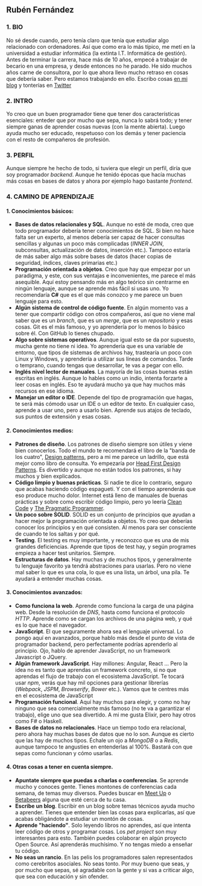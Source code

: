 ## Rubén Fernández

### 1. BIO

No sé desde cuando, pero tenía claro que tenía que estudiar algo relacionado con ordenadores. Así que como era lo más típico, me metí en la universidad a estudiar informática (la extinta I.T. Informática de gestión). Antes de terminar la carrera, hace más de 10 años, empecé a trabajar de becario en una empresa, y desde entonces no he parado. He sido muchos años carne de consultora, por lo que ahora llevo mucho retraso en cosas que debería saber. Pero estamos trabajando en ello. Escribo cosas [en mi blog](http://charlascylon.com/) y tonterías en [Twitter](https://twitter.com/_rubenfa)

### 2. INTRO

Yo creo que un buen programador tiene que tener dos características esenciales: enteder que por mucho que sepa, nunca lo sabrá todo; y tener siempre ganas de aprender cosas nuevas (con la mente abierta). Luego ayuda mucho ser educado, respetuoso con los demás y tener paciencia con el resto de compañeros de profesión.

### 3. PERFIL

Aunque siempre he hecho de todo, si tuviera que elegir un perfil, diría que soy programador *backend*. Aunque he tenido épocas que hacía muchas más cosas en bases de datos y ahora por ejemplo hago bastante *frontend*. 

### 4. CAMINO DE APRENDIZAJE

#### 1. **Conocimientos básicos**:
- **Bases de datos relacionales y SQL**. Aunque no esté de moda, creo que todo programador debería tener conocimientos de SQL. Si bien no hace falta ser un experto, al menos debería ser capaz de hacer consultas sencillas y algunas un poco más complicadas (*INNER JOIN*, subconsultas, actualización de datos, inserción etc.). Tampoco estaría de más saber algo más sobre bases de datos (hacer copias de seguridad, índices, claves primarias etc.)
- **Programación orientada a objetos**. Creo que hay que empezar por un paradigma, y este, con sus ventajas e inconvenientes, me parece el más asequible. Aquí estoy pensando más en algo teórico sin centrarme en ningún lenguaje, aunque se aprende más fácil si usas uno. Yo recomendaría **C#** que es el que más conozco y me parece un buen lenguaje para esto.
- **Algún sistema de control de código fuente**. En algún momento vas a tener que compartir código con otros compañeros, así que no viene mal saber que es un *branch*, que es un *merge*, que es un *repositorio* y esas cosas. Git es el más famoso, y yo aprendería por lo menos lo básico sobre él. Con GitHub lo tienes chupado.
- **Algo sobre sistemas operativos**. Aunque igual esto se da por supuesto, mucha gente no tiene ni idea. Yo aprendería que es una variable de entorno, que tipos de sistemas de archivos hay, trastearía un poco con Linux y Windows, y aprendería a utilizar sus líneas de comandos. Tarde o temprano, cuando tengas que desarrollar, te vas a pegar con ello.
- **Inglés nivel lector de manuales**. La mayoría de las cosas buenas están escritas en inglés. Aunque lo hables como un indio, intenta forzarte a leer cosas en inglés. Eso te ayudará mucho ya que hay muchos más recursos en ese idioma.
- **Manejar un editor o IDE**. Depende del tipo de programación que hagas, te será más cómodo usar un IDE o un editor de texto. En cualquier caso, aprende a usar uno, pero a usarlo bien. Aprende sus atajos de teclado, sus puntos de extensión y esas cosas.
#### 2. **Conocimientos medios**:
- **Patrones de diseño**. Los patrones de diseño siempre son útiles y viene bien conocerlos. Todo el mundo te recomendará el libro de la "banda de los cuatro", [Design patterns](https://www.amazon.es/Design-patterns-object-oriented-professional-computing/dp/0201633612/ref=sr_1_1?ie=UTF8&qid=1480404584&sr=8-1&keywords=design+patterns), pero a mi me parece un ladrillo, que está mejor como libro de consulta. Yo empezaría por [Head First Design Patterns](https://www.amazon.es/Head-First-Design-Patterns-Freeman/dp/0596007124/ref=sr_1_1?ie=UTF8&qid=1480404634&sr=8-1&keywords=head+first+design+patterns). Es divertido y aunque no están todos los patrones, si hay muchos y bien explicados.
- **Código limpio y buenas prácticas**. Si nadie te dice lo contrario, seguro que acabas haciendo código espagueti. Y con el tiempo aprenderás que eso produce mucho dolor. Internet está lleno de manuales de buenas prácticas y sobre como escribir código limpio, pero yo leería [Clean Code](https://www.amazon.es/Clean-Code-Handbook-Software-Craftsmanship/dp/0132350882/ref=sr_1_1?ie=UTF8&qid=1480404812&sr=8-1&keywords=clean+code) y [The Pragmatic Programmer](https://www.amazon.es/Pragmatic-programmer-journeyman-Hunt-Andrew/dp/020161622X/ref=sr_1_1?ie=UTF8&qid=1480404837&sr=8-1&keywords=pragmatic+programmer).
- **Un poco sobre SOLID**. SOLID es un conjunto de principios que ayudan a hacer mejor la programación orientada a objetos. Yo creo que deberías conocer los principios y en qué consisten. Al menos para ser consciente de cuando te los saltas y por qué.
- **Testing**. El testing es muy importante, y reconozco que es una de mis grandes deficiencias. Aprende que tipos de test hay, y según programes empieza a hacer test unitarios. Siempre.
- **Estructuras de datos**. Hay muchas y de muchos tipos, y generalmente tu lenguaje favorito ya tendrá abstraciones para usarlas. Pero no viene mal saber lo que es una cola, lo que es una lista, un árbol, una pila. Te ayudará a entender muchas cosas.
#### 3. **Conocimientos avanzados**:
- **Como funciona la web**. Aprende como funciona la carga de una página web. Desde la resolución de *DNS*, hasta como funciona el protocolo *HTTP*. Aprende como se cargan los archivos de una página web, y qué es lo que hace el navegador.  
- **JavaScript**. El que seguramente ahora sea el lenguaje universal. Lo pongo aquí en avanzados, porque hablo más desde el punto de vista de programador backend, pero perfectamente podrías aprenderlo al principio. Ojo, hablo de aprender JavaScript, no un framework Javascript o JQuery.
- **Algún framework JavaScript**. Hay millones: Angular, React ... Pero la idea no es tanto que aprendas un framework concreto, si no que aprendas el flujo de trabajo con el ecosistema JavaScript. Te tocará usar *npm*, verás que hay mil opciones para gestionar librerías (*Webpack*, *JSPM*, *Browserify*, *Bower* etc.). Vamos que te centres más en el ecosistema de JavaScript  
- **Programación funcional**. Aquí hay muchos para elegir, y como no hay ninguno que sea comercialmente más famoso (no te va a garantizar el trabajo), elige uno que sea divertido. A mi me gusta Elixir, pero hay otros como F# o Haskell.
- **Bases de datos no relacionales**. Hace un tiempo todo era relacional, pero ahora hay muchas bases de datos que no lo son. Aunque es cierto que las hay de muchos tipos. Échale un ojo a *MongoDB* o a *Redis*, aunque tampoco te angusties en entenderlas al 100%. Bastará con que sepas como funcionan y cómo usarlas.  

#### 4. **Otras cosas a tener en cuenta siempre**. 
- **Apuntate siempre que puedas a charlas o conferencias**. Se aprende mucho y conoces gente. Tienes montones de conferencias cada semana, de temas muy diversos. Puedes buscar en [Meet Up](http://www.meetup.com/es-ES/) o [Betabeers](https://betabeers.com/) alguna que esté cerca de tu casa.
- **Escribe un blog**. Escribir en un blog sobre temas técnicos ayuda mucho a aprender. Tienes que entender bien las cosas para explicarlas, así que acabas obligándote a estudiar un montón de cosas.
- **Aprende "haciendo"**. Solo leyendo libros no aprendes, así que intenta leer código de otros y programar cosas. Los *pet project* son muy interesantes para esto. También puedes colaborar en algún proyecto Open Source. Así aprenderás muchísimo. Y no tengas miedo a enseñar tu código.
- **No seas un rancio**. En las pelis los programadores salen representados como cerebritos asociales. No seas tonto. Por muy bueno que seas, y por mucho que sepas, sé agradable con la gente y si vas a criticar algo, que sea con educación y sin ofender.
